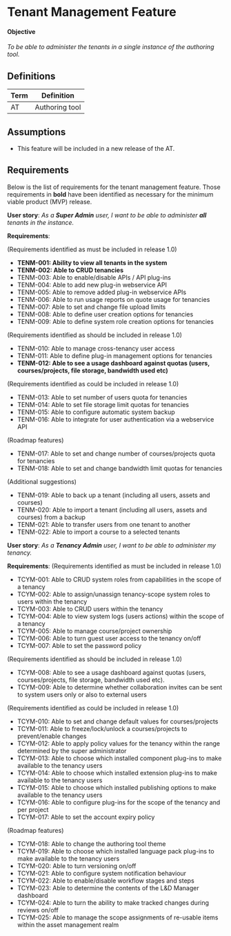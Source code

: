 # Tenant Management Feature

#### Objective
*To be able to administer the tenants in a single instance of the authoring tool.*

## Definitions
| Term                             | Definition |
| -------------------------------- | ---------- |
| AT                               | Authoring tool |

## Assumptions

- This feature will be included in a new release of the AT.

## Requirements

Below is the list of requirements for the tenant management feature. Those requirements in **bold** have been identified as necessary for the minimum viable product (MVP) release.

**User story**: *As a __Super Admin__ user, I want to be able to administer __all__ tenants in the instance.*

**Requirements**:

(Requirements identified as must be included in release 1.0)

- **TENM-001: Ability to view all tenants in the system**
- **TENM-002: Able to CRUD tenancies**
- TENM-003: Able to enable/disable APIs / API plug-ins
- TENM-004: Able to add new plug-in webservice API
- TENM-005: Able to remove added plug-in webservice APIs
- TENM-006: Able to run usage reports on quote usage for tenancies
- TENM-007: Able to set and change file upload limits
- TENM-008: Able to define user creation options for tenancies
- TENM-009: Able to define system role creation options for tenancies

(Requirements identified as should be included in release 1.0)
- TENM-010: Able to manage cross-tenancy user access
- TENM-011: Able to define plug-in management options for tenancies
- **TENM-012: Able to see a usage dashboard against quotas (users, courses/projects, file storage, bandwidth used etc)**

(Requirements identified as could be included in release 1.0)
- TENM-013: Able to set number of users quota for tenancies
- TENM-014: Able to set file storage limit quotas for tenancies
- TENM-015: Able to configure automatic system backup
- TENM-016: Able to integrate for user authentication via a webservice API

(Roadmap features)
- TENM-017: Able to set and change number of courses/projects quota for tenancies
- TENM-018: Able to set and change bandwidth limit quotas for tenancies

(Additional suggestions)
- TENM-019: Able to back up a tenant (including all users, assets and courses)
- TENM-020: Able to import a tenant (including all users, assets and courses) from a backup
- TENM-021: Able to transfer users from one tenant to another
- TENM-022: Able to import a course to a selected tenants


**User story**: *As a __Tenancy Admin__ user, I want to be able to administer my tenancy.*

**Requirements**:
(Requirements identified as must be included in release 1.0)
- TCYM-001: Able to CRUD system roles from capabilities in the scope of a tenancy
- TCYM-002: Able to assign/unassign tenancy-scope system roles to users within the tenancy
- TCYM-003: Able to CRUD users within the tenancy
- TCYM-004: Able to view system logs (users actions) within the scope of a tenancy
- TCYM-005: Able to manage course/project ownership
- TCYM-006: Able to turn guest user access to the tenancy on/off
- TCYM-007: Able to set the password policy

(Requirements identified as should be included in release 1.0)
- TCYM-008: Able to see a usage dashboard against quotas (users, courses/projects, file storage, bandwidth used etc).
- TCYM-009: Able to determine whether collaboration invites can be sent to system users only or also to external users

(Requirements identified as could be included in release 1.0)
- TCYM-010: Able to set and change default values for courses/projects
- TCYM-011: Able to freeze/lock/unlock a courses/projects to prevent/enable changes
- TCYM-012: Able to apply policy values for the tenancy within the range determined by the super administrator
- TCYM-013: Able to choose which installed component plug-ins to make available to the tenancy users
- TCYM-014: Able to choose which installed extension plug-ins to make available to the tenancy users
- TCYM-015: Able to choose which installed publishing options to make available to the tenancy users
- TCYM-016: Able to configure plug-ins for the scope of the tenancy and per project
- TCYM-017: Able to set the account expiry policy

(Roadmap features)
- TCYM-018: Able to change the authoring tool theme
- TCYM-019: Able to choose which installed language pack plug-ins to make available to the tenancy users
- TCYM-020: Able to turn versioning on/off
- TCYM-021: Able to configure system notification behaviour
- TCYM-022: Able to enable/disable workflow stages and steps
- TCYM-023: Able to determine the contents of the L&D Manager dashboard
- TCYM-024: Able to turn the ability to make tracked changes during reviews on/off
- TCYM-025: Able to manage the scope assignments of re-usable items within the asset management realm
